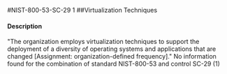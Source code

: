 #NIST-800-53-SC-29 1
##Virtualization Techniques
#### Description
"The organization employs virtualization techniques to support the deployment of a diversity of operating systems and applications that are changed [Assignment: organization-defined frequency]."
No information found for the combination of standard NIST-800-53 and control SC-29 (1)
